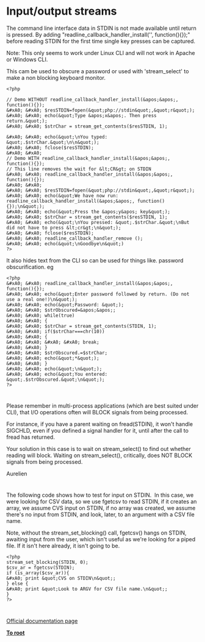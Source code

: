 # Input/output streams





The command line interface data in STDIN is not made available until return is pressed.
By adding &quot;readline_callback_handler_install(&apos;&apos;, function(){});&quot; before reading STDIN for the first time single key presses can be captured. 

Note: This only seems to work under Linux CLI and will not work in Apache or Windows CLI.

This cam be used to obscure a password or used with &apos;stream_select&apos; to make a non blocking keyboard monitor.



```
<?php

// Demo WITHOUT readline_callback_handler_install(&apos;&apos;, function(){});
&#xA0; &#xA0; $resSTDIN=fopen(&quot;php://stdin&quot;,&quot;r&quot;);
&#xA0; &#xA0; echo(&quot;Type &apos;x&apos;. Then press return.&quot;);
&#xA0; &#xA0; $strChar = stream_get_contents($resSTDIN, 1);

&#xA0; &#xA0; echo(&quot;\nYou typed: &quot;.$strChar.&quot;\n\n&quot;);
&#xA0; &#xA0; fclose($resSTDIN);
&#xA0; &#xA0; 
// Demo WITH readline_callback_handler_install(&apos;&apos;, function(){});
// This line removes the wait for &lt;CR&gt; on STDIN
&#xA0; &#xA0; readline_callback_handler_install(&apos;&apos;, function(){});
&#xA0; &#xA0; 
&#xA0; &#xA0; $resSTDIN=fopen(&quot;php://stdin&quot;,&quot;r&quot;);
&#xA0; &#xA0; echo(&quot;We have now run: readline_callback_handler_install(&apos;&apos;, function(){});\n&quot;);
&#xA0; &#xA0; echo(&quot;Press the &apos;y&apos; key&quot;);
&#xA0; &#xA0; $strChar = stream_get_contents($resSTDIN, 1);
&#xA0; &#xA0; echo(&quot;\nYou pressed: &quot;.$strChar.&quot;\nBut did not have to press &lt;cr&gt;\n&quot;);
&#xA0; &#xA0; fclose($resSTDIN);
&#xA0; &#xA0; readline_callback_handler_remove ();
&#xA0; &#xA0; echo(&quot;\nGoodbye\n&quot;)
?>
```


It also hides text from the CLI so can be used for things like. password obscurification. 
eg



```
<?php
&#xA0; &#xA0; readline_callback_handler_install(&apos;&apos;, function(){});
&#xA0; &#xA0; echo(&quot;Enter password followed by return. (Do not use a real one!)\n&quot;);
&#xA0; &#xA0; echo(&quot;Password: &quot;);
&#xA0; &#xA0; $strObscured=&apos;&apos;;
&#xA0; &#xA0; while(true)
&#xA0; &#xA0; {
&#xA0; &#xA0; $strChar = stream_get_contents(STDIN, 1);
&#xA0; &#xA0; if($strChar===chr(10))
&#xA0; &#xA0; {
&#xA0; &#xA0; &#xA0; &#xA0; break;
&#xA0; &#xA0; }
&#xA0; &#xA0; $strObscured.=$strChar;
&#xA0; &#xA0; echo(&quot;*&quot;);
&#xA0; &#xA0; }
&#xA0; &#xA0; echo(&quot;\n&quot;);
&#xA0; &#xA0; echo(&quot;You entered: &quot;.$strObscured.&quot;\n&quot;);
?>
```



  

#



Please remember in multi-process applications (which are best suited under CLI), that I/O operations often will BLOCK signals from being processed.

For instance, if you have a parent waiting on fread(STDIN), it won&apos;t handle SIGCHLD, even if you defined a signal handler for it, until after the call to fread has returned. 

Your solution in this case is to wait on stream_select() to find out whether reading will block. Waiting on stream_select(), critically, does NOT BLOCK signals from being processed. 

Aurelien

  

#



The following code shows how to test for input on STDIN.&#xA0; In this case, we were looking for CSV data, so we use fgetcsv to read STDIN, if it creates an array, we assume CVS input on STDIN, if no array was created, we assume there&apos;s no input from STDIN, and look, later, to an argument with a CSV file name.

Note, without the stream_set_blocking() call, fgetcsv() hangs on STDIN, awaiting input from the user, which isn&apos;t useful as we&apos;re looking for a piped file. If it isn&apos;t here already, it isn&apos;t going to be.



```
<?php
stream_set_blocking(STDIN, 0);
$csv_ar = fgetcsv(STDIN);
if (is_array($csv_ar)){
&#xA0; print &quot;CVS on STDIN\n&quot;;
} else {
&#xA0; print &quot;Look to ARGV for CSV file name.\n&quot;;
}
?>
```



  

#

[Official documentation page](https://www.php.net/manual/en/features.commandline.io-streams.php)

**[To root](/README.md)**